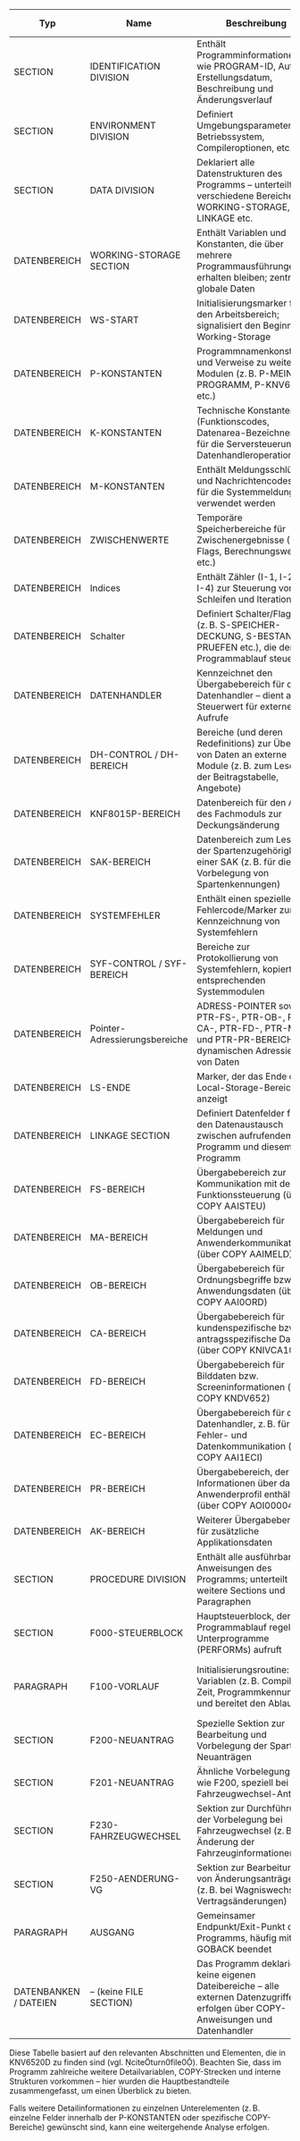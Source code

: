 
|Typ|Name|Beschreibung|Position im Code|
|---|---|---|---|
|SECTION|IDENTIFICATION DIVISION|Enthält Programminformationen wie PROGRAM-ID, Autor, Erstellungsdatum, Beschreibung und Änderungsverlauf|Programmanfang|
|SECTION|ENVIRONMENT DIVISION|Definiert Umgebungsparameter (z. B. Betriebssystem, Compileroptionen, etc.)|Nach der Identification Division|
|SECTION|DATA DIVISION|Deklariert alle Datenstrukturen des Programms – unterteilt in verschiedene Bereiche wie WORKING-STORAGE, LINKAGE etc.|Nach der Environment Division|
|DATENBEREICH|WORKING-STORAGE SECTION|Enthält Variablen und Konstanten, die über mehrere Programmausführungen erhalten bleiben; zentrale globale Daten|Innerhalb der DATA DIVISION|
|DATENBEREICH|WS-START|Initialisierungsmarker für den Arbeitsbereich; signalisiert den Beginn der Working-Storage|WORKING-STORAGE SECTION, oberster Bereich|
|DATENBEREICH|P-KONSTANTEN|Programmnamenkonstanten und Verweise zu weiteren Modulen (z. B. P-MEIN-PROGRAMM, P-KNV6310D etc.)|WORKING-STORAGE SECTION|
|DATENBEREICH|K-KONSTANTEN|Technische Konstanten (Funktionscodes, Datenarea-Bezeichner etc.) für die Serversteuerung und Datenhandleroperationen|WORKING-STORAGE SECTION|
|DATENBEREICH|M-KONSTANTEN|Enthält Meldungsschlüssel und Nachrichtencodes, die für die Systemmeldungen verwendet werden|WORKING-STORAGE SECTION|
|DATENBEREICH|ZWISCHENWERTE|Temporäre Speicherbereiche für Zwischenergebnisse (IDs, Flags, Berechnungswerte etc.)|WORKING-STORAGE SECTION|
|DATENBEREICH|Indices|Enthält Zähler (I-1, I-2, I-3, I-4) zur Steuerung von Schleifen und Iterationen|WORKING-STORAGE SECTION|
|DATENBEREICH|Schalter|Definiert Schalter/Flags (z. B. S-SPEICHER-DECKUNG, S-BESTAND-PRUEFEN etc.), die den Programmablauf steuern|WORKING-STORAGE SECTION|
|DATENBEREICH|DATENHANDLER|Kennzeichnet den Übergabebereich für den Datenhandler – dient als Steuerwert für externe Aufrufe|WORKING-STORAGE SECTION|
|DATENBEREICH|DH-CONTROL / DH-BEREICH|Bereiche (und deren Redefinitions) zur Übergabe von Daten an externe Module (z. B. zum Lesen der Beitragstabelle, Angebote)|WORKING-STORAGE SECTION|
|DATENBEREICH|KNF8015P-BEREICH|Datenbereich für den Aufruf des Fachmoduls zur Deckungsänderung|WORKING-STORAGE SECTION|
|DATENBEREICH|SAK-BEREICH|Datenbereich zum Lesen der Spartenzugehörigkeit einer SAK (z. B. für die Vorbelegung von Spartenkennungen)|WORKING-STORAGE SECTION|
|DATENBEREICH|SYSTEMFEHLER|Enthält einen speziellen Fehlercode/Marker zur Kennzeichnung von Systemfehlern|WORKING-STORAGE SECTION|
|DATENBEREICH|SYF-CONTROL / SYF-BEREICH|Bereiche zur Protokollierung von Systemfehlern, kopiert aus entsprechenden Systemmodulen|WORKING-STORAGE SECTION|
|DATENBEREICH|Pointer-Adressierungsbereiche|ADRESS-POINTER sowie PTR-FS-, PTR-OB-, PTR-CA-, PTR-FD-, PTR-MA- und PTR-PR-BEREICH zur dynamischen Adressierung von Daten|WORKING-STORAGE SECTION|
|DATENBEREICH|LS-ENDE|Marker, der das Ende des Local-Storage-Bereichs anzeigt|WORKING-STORAGE SECTION|
|DATENBEREICH|LINKAGE SECTION|Definiert Datenfelder für den Datenaustausch zwischen aufrufendem Programm und diesem Programm|DATA DIVISION, LINKAGE SECTION|
|DATENBEREICH|FS-BEREICH|Übergabebereich zur Kommunikation mit der Funktionssteuerung (über COPY AAISTEU)|LINKAGE SECTION|
|DATENBEREICH|MA-BEREICH|Übergabebereich für Meldungen und Anwenderkommunikation (über COPY AAIMELD)|LINKAGE SECTION|
|DATENBEREICH|OB-BEREICH|Übergabebereich für Ordnungsbegriffe bzw. Anwendungsdaten (über COPY AAI0ORD)|LINKAGE SECTION|
|DATENBEREICH|CA-BEREICH|Übergabebereich für kundenspezifische bzw. antragsspezifische Daten (über COPY KNIVCA10)|LINKAGE SECTION|
|DATENBEREICH|FD-BEREICH|Übergabebereich für Bilddaten bzw. Screeninformationen (über COPY KNDV652)|LINKAGE SECTION|
|DATENBEREICH|EC-BEREICH|Übergabebereich für den Datenhandler, z. B. für Fehler- und Datenkommunikation (über COPY AAI1ECI)|LINKAGE SECTION|
|DATENBEREICH|PR-BEREICH|Übergabebereich, der Informationen über das Anwenderprofil enthält (über COPY AOI00004)|LINKAGE SECTION|
|DATENBEREICH|AK-BEREICH|Weiterer Übergabebereich für zusätzliche Applikationsdaten|LINKAGE SECTION|
|SECTION|PROCEDURE DIVISION|Enthält alle ausführbaren Anweisungen des Programms; unterteilt in weitere Sections und Paragraphen|DATA DIVISION, PROCEDURE DIVISION|
|SECTION|F000-STEUERBLOCK|Hauptsteuerblock, der den Programmablauf regelt und Unterprogramme (PERFORMs) aufruft|PROCEDURE DIVISION|
|PARAGRAPH|F100-VORLAUF|Initialisierungsroutine: setzt Variablen (z. B. Compile-Zeit, Programmkennungen) und bereitet den Ablauf vor|Innerhalb von F000-STEUERBLOCK, PROCEDURE DIVISION|
|SECTION|F200-NEUANTRAG|Spezielle Sektion zur Bearbeitung und Vorbelegung der Sparte bei Neuanträgen|PROCEDURE DIVISION|
|SECTION|F201-NEUANTRAG|Ähnliche Vorbelegungslogik wie F200, speziell bei Fahrzeugwechsel-Anträgen|PROCEDURE DIVISION|
|SECTION|F230-FAHRZEUGWECHSEL|Sektion zur Durchführung der Vorbelegung bei Fahrzeugwechsel (z. B. bei Änderung der Fahrzeuginformationen)|PROCEDURE DIVISION|
|SECTION|F250-AENDERUNG-VG|Sektion zur Bearbeitung von Änderungsanträgen (z. B. bei Wagniswechsel in Vertragsänderungen)|PROCEDURE DIVISION|
|PARAGRAPH|AUSGANG|Gemeinsamer Endpunkt/Exit-Punkt des Programms, häufig mit GOBACK beendet|Am Ende der PROCEDURE DIVISION|
|DATENBANKEN / DATEIEN|– (keine FILE SECTION)|Das Programm deklariert keine eigenen Dateibereiche – alle externen Datenzugriffe erfolgen über COPY-Anweisungen und Datenhandler|Nicht vorhanden|

Diese Tabelle basiert auf den relevanten Abschnitten und Elementen, die in KNV6520D zu finden sind (vgl. citeturn0file0). Beachten Sie, dass im Programm zahlreiche weitere Detailvariablen, COPY-Strecken und interne Strukturen vorkommen – hier wurden die Hauptbestandteile zusammengefasst, um einen Überblick zu bieten.

Falls weitere Detailinformationen zu einzelnen Unterelementen (z. B. einzelne Felder innerhalb der P-KONSTANTEN oder spezifische COPY-Bereiche) gewünscht sind, kann eine weitergehende Analyse erfolgen.
